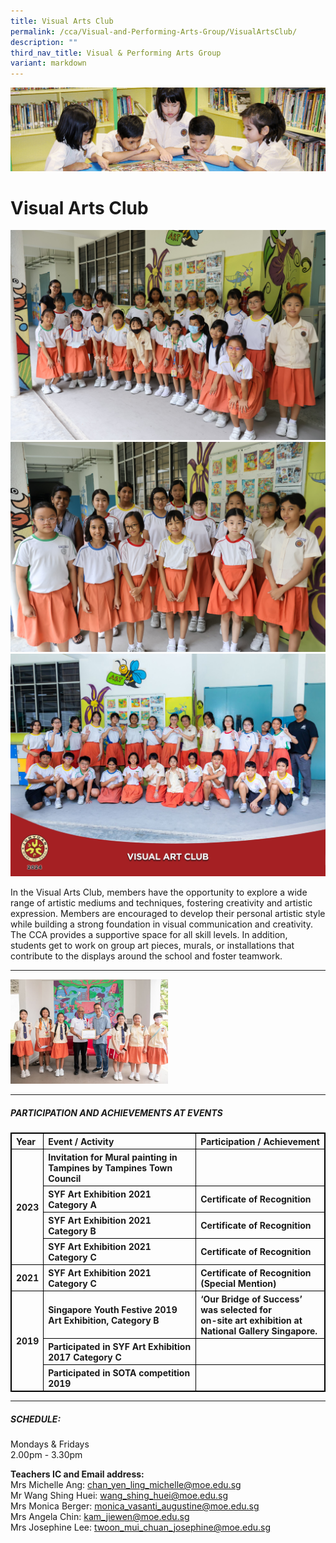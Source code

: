 ```yaml
---
title: Visual Arts Club
permalink: /cca/Visual-and-Performing-Arts-Group/VisualArtsClub/
description: ""
third_nav_title: Visual & Performing Arts Group
variant: markdown
---
```

![](/images/banner.gif)

Visual Arts Club
================

![](/images/Visual_Art_Club_P4_Informal.jpg) <br>
![](/images/Visual_Art_Club_P5_Informal.jpg) <br>
![](/images/Visual_Art_Club_P6_Informal.jpg) 

In the Visual Arts Club, members have the opportunity to explore a wide range of artistic mediums and techniques, fostering creativity and artistic expression. Members are encouraged to develop their personal artistic style while building a strong foundation in visual communication and creativity. The CCA provides a supportive space for all skill levels. In addition, students get to work on group art pieces, murals, or installations that contribute to the displays around the school and foster teamwork.

---

<img style="width:50%" src="/images/Pic_2_edit.jpg">

---


##### **PARTICIPATION AND ACHIEVEMENTS AT EVENTS**  
  
<table style="border:1px solid black">
	<thead>
		<tr>
			<th style="border:1px solid black; text-align:left;vertical-align:left">Year</th>
			<th style="border:1px solid black; text-align:left;vertical-align:left"> Event / Activity</th>
			<th style="border:1px solid black; text-align:left;vertical-align:left"> Participation / Achievement</th>
		</tr>
	</thead>
	<tbody>
		<tr>
			<th style="border:1px solid black; text-align:left;vertical-align:left" rowspan="4">2023</th>
			<th style="border:1px solid black; text-align:left;vertical-align:left">Invitation for Mural painting in Tampines by Tampines Town Council</th>
			<th style="border:1px solid black; text-align:left;vertical-align:left"> </th>
		</tr>
			<tr>
			<th style="border:1px solid black; text-align:left;vertical-align:left">SYF Art Exhibition 2021 Category A	 </th>
			<th style="border:1px solid black; text-align:left;vertical-align:left">Certificate of Recognition </th>
		</tr>
		<tr>
			<th style="border:1px solid black; text-align:left;vertical-align:left">SYF Art Exhibition 2021 Category B</th>
			<th style="border:1px solid black; text-align:left;vertical-align:left">Certificate of Recognition</th>
		</tr>
		<tr>
			<th style="border:1px solid black; text-align:left;vertical-align:left">SYF Art Exhibition 2021 Category C</th>
			<th style="border:1px solid black; text-align:left;vertical-align:left">Certificate of Recognition</th>
		</tr>
		<tr>
			<th style="border:1px solid black; text-align:left;vertical-align:left">2021</th>
			<th style="border:1px solid black; text-align:left;vertical-align:left">SYF Art Exhibition 2021 Category C	 </th>
			<th style="border:1px solid black; text-align:left;vertical-align:left">Certificate of Recognition<br>(Special Mention)</th>
		</tr>
		<tr>
			<th style="border:1px solid black; text-align:left;vertical-align:left" rowspan="3">2019</th>
			<th style="border:1px solid black; text-align:left;vertical-align:left">Singapore Youth Festive 2019 Art Exhibition, Category B	 </th>
			<th style="border:1px solid black; text-align:left;vertical-align:left"> ‘Our Bridge of Success’ was selected for <br>on-site art exhibition at National Gallery Singapore.</th>
		</tr>
		<tr>
			<th style="border:1px solid black; text-align:left;vertical-align:left">Participated in SYF Art Exhibition 2017 Category C </th>
			<th style="border:1px solid black; text-align:left;vertical-align:left"></th>
		</tr>
		<tr>
			<th style="border:1px solid black; text-align:left;vertical-align:left">Participated in SOTA competition 2019</th>
			<th style="border:1px solid black; text-align:left;vertical-align:left"></th>
		</tr>
	</tbody>
</table>	



---

##### **SCHEDULE:**  
Mondays &amp; Fridays  
2.00pm - 3.30pm  
  
**Teachers IC and Email address:**<br>
Mrs Michelle Ang:&nbsp;[chan\_yen\_ling\_michelle@moe.edu.sg](mailto:chan_yen_ling_michelle@moe.edu.sg)  <br>
Mr Wang Shing Huei:&nbsp;[wang\_shing\_huei@moe.edu.sg](mailto:wang_shing_huei@moe.edu.sg)  <br>
Mrs Monica Berger:&nbsp;[monica\_vasanti\_augustine@moe.edu.sg](mailto:monica_vasanti_augustine@moe.edu.sg)<br> 
Mrs Angela Chin:&nbsp;[kam\_jiewen@moe.edu.sg](mailto:kam_jiewen@moe.edu.sg)<br>
Mrs Josephine Lee:&nbsp;[twoon\_mui\_chuan\_josephine@moe.edu.sg](mailto:woon_mui_chuan_josephine@moe.edu.sg)
